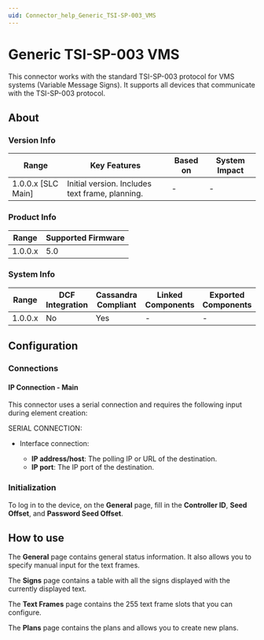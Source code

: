 ```yaml
---
uid: Connector_help_Generic_TSI-SP-003_VMS
---
```


# Generic TSI-SP-003 VMS

This connector works with the standard TSI-SP-003 protocol for VMS systems (Variable Message Signs). It supports all devices that communicate with the TSI-SP-003 protocol.

## About

### Version Info

| **Range**            | **Key Features**                                | **Based on** | **System Impact** |
|----------------------|-------------------------------------------------|--------------|-------------------|
| 1.0.0.x \[SLC Main\] | Initial version. Includes text frame, planning. | \-           | \-                |

### Product Info

| **Range** | **Supported Firmware** |
|-----------|------------------------|
| 1.0.0.x   | 5.0                    |

### System Info

| **Range** | **DCF Integration** | **Cassandra Compliant** | **Linked Components** | **Exported Components** |
|-----------|---------------------|-------------------------|-----------------------|-------------------------|
| 1.0.0.x   | No                  | Yes                     | \-                    | \-                      |

## Configuration

### Connections

#### IP Connection - Main

This connector uses a serial connection and requires the following input during element creation:

SERIAL CONNECTION:

- Interface connection:

  - **IP address/host**: The polling IP or URL of the destination.
  - **IP port**: The IP port of the destination.

### Initialization

To log in to the device, on the **General** page, fill in the **Controller ID**, **Seed Offset**, and **Password Seed Offset**.

## How to use

The **General** page contains general status information. It also allows you to specify manual input for the text frames.

The **Signs** page contains a table with all the signs displayed with the currently displayed text.

The **Text Frames** page contains the 255 text frame slots that you can configure.

The **Plans** page contains the plans and allows you to create new plans.
